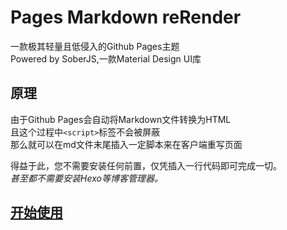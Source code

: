 # Pages Markdown reRender
一款极其轻量且低侵入的Github Pages主题<br>
Powered by SoberJS,一款Material Design UI库

## 原理
由于Github Pages会自动将Markdown文件转换为HTML<br>
且这个过程中`<script>`标签不会被屏蔽<br>
那么就可以在md文件末尾插入一定脚本来在客户端重写页面<br>

得益于此，您不需要安装任何前置，仅凭插入一行代码即可完成一切。<br>
_甚至都不需要安装Hexo等博客管理器。_

## [开始使用](https://kdxiaoyi.top/Pages-md-reRender/)